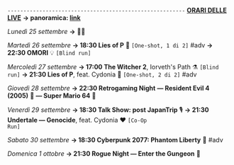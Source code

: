 <code>--------------------------------------------------------</code>
<b><u>ORARI DELLE LIVE</u></b>
<b>→ panoramica: <a href="https://trello.com/b/iKwdSGf3/sabaku">link</a></b>

<i>Lunedì 25 settembre</i>
<b>→</b> 🛬😴

<i>Martedì 26 settembre</i>
<b>→ 18:30 Lies of P</b> 🤥 <code>[One-shot, 1 di 2]</code> #adv
<b>→ 22:30 OMORI</b> 💡 <code>[Blind run]</code>

<i>Mercoledì 27 settembre</i>
<b>→ 17:00 The Witcher 2</b>, Iorveth's Path ⚗️ <code>[Blind run]</code>
<b>→ 21:30 Lies of P</b>, feat. Cydonia 🤥 <code>[One-shot, 2 di 2]</code> #adv

<i>Giovedì 28 settembre</i>
<b>→ 22:30 Retrogaming Night</b>
<b>― Resident Evil 4 (2005)</b> 🧿
<b>― Super Mario 64</b> 🍄

<i>Venerdì 29 settembre</i>
<b>→ 18:30 Talk Show: post JapanTrip</b> 🎙
<b>→ 21:30 Undertale ― Genocide</b>, feat. Cydonia ❤️ <code>[Co-Op Run]</code>

<i>Sabato 30 settembre</i>
<b>→ 18:30 Cyberpunk 2077: Phantom Liberty</b> 🗽 #adv

<i>Domenica 1 ottobre</i>
<b>→ 21:30 Rogue Night ― Enter the Gungeon</b> 🔫
